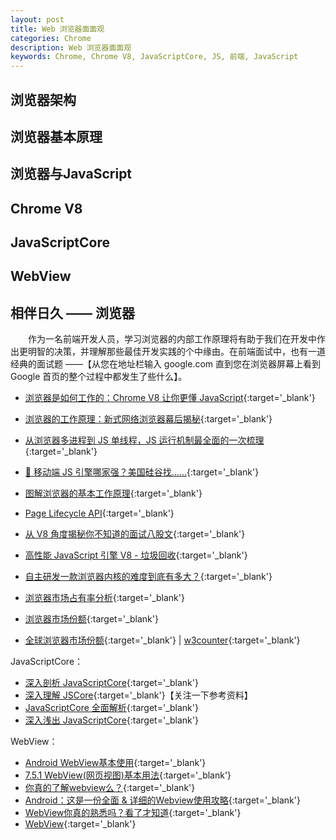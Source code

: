 ```yaml
---
layout: post
title: Web 浏览器面面观
categories: Chrome
description: Web 浏览器面面观
keywords: Chrome, Chrome V8, JavaScriptCore, JS, 前端, JavaScript
---
```


## 浏览器架构

## 浏览器基本原理

## 浏览器与JavaScript

## Chrome V8

## JavaScriptCore

## WebView

## 相伴日久 —— 浏览器

&emsp;&emsp;作为一名前端开发人员，学习浏览器的内部工作原理将有助于我们在开发中作出更明智的决策，并理解那些最佳开发实践的个中缘由。在前端面试中，也有一道经典的面试题 ——【从您在地址栏输入 google.com 直到您在浏览器屏幕上看到 Google 首页的整个过程中都发生了些什么】。

- [浏览器是如何工作的：Chrome V8 让你更懂 JavaScript](https://segmentfault.com/a/1190000037435824){:target='\_blank'}
- [浏览器的工作原理：新式网络浏览器幕后揭秘](https://www.html5rocks.com/zh/tutorials/internals/howbrowserswork/){:target='\_blank'}
- [从浏览器多进程到 JS 单线程，JS 运行机制最全面的一次梳理](https://segmentfault.com/a/1190000012925872){:target='\_blank'}
- [🤔 移动端 JS 引擎哪家强？美国硅谷找......](https://mp.weixin.qq.com/s/cV3RH72YKd6jRYBFhjJ-5w){:target='\_blank'}
- [图解浏览器的基本工作原理](https://zhuanlan.zhihu.com/p/47407398){:target='\_blank'}
- [Page Lifecycle API](https://developers.google.com/web/updates/2018/07/page-lifecycle-api#overview_of_page_lifecycle_states_and_events){:target='\_blank'}
- [从 V8 角度揭秘你不知道的面试八股文](https://mp.weixin.qq.com/s/NkaGseRlLKcERx6rpouCFA){:target='_blank'}
- [高性能 JavaScript 引擎 V8 - 垃圾回收](https://mp.weixin.qq.com/s/TnaQRMpJaxxIUIZS2MK9-g){:target='_blank'}

- [自主研发一款浏览器内核的难度到底有多大？](https://www.zhihu.com/question/290564335/answer/474202037){:target='\_blank'}

- [浏览器市场占有率分析](https://zhuanlan.zhihu.com/p/187066428){:target='\_blank'}

- [浏览器市场份额](https://tongji.baidu.com/research/site){:target='\_blank'}
- [全球浏览器市场份额](https://gs.statcounter.com/){:target='\_blank'} &#124; [w3counter](https://www.w3counter.com/globalstats.php){:target='\_blank'}

JavaScriptCore：

- [深入剖析 JavaScriptCore](https://ming1016.github.io/2018/04/21/deeply-analyse-javascriptcore/){:target='\_blank'}
- [深入理解 JSCore](https://tech.meituan.com/2018/08/23/deep-understanding-of-jscore.html){:target='\_blank'}【关注一下参考资料】
- [JavaScriptCore 全面解析](https://juejin.cn/post/6844903765582053384){:target='\_blank'}
- [深入浅出 JavaScriptCore](https://www.jianshu.com/p/ac534f508fb0){:target='\_blank'}

WebView：

- [Android WebView基本使用](https://blog.csdn.net/lowprofile_coding/article/details/77928614){:target='_blank'}
- [7.5.1 WebView(网页视图)基本用法](https://www.runoob.com/w3cnote/android-tutorial-webview.html){:target='_blank'}
- [你真的了解webview么？](https://zhuanlan.zhihu.com/p/58691238){:target='_blank'}
- [Android：这是一份全面 & 详细的Webview使用攻略](https://www.jianshu.com/p/3c94ae673e2a/){:target='_blank'}
- [WebView你真的熟悉吗？看了才知道](https://www.jianshu.com/p/d2f5ae6b4927){:target='_blank'}
- [WebView](http://www.androidchina.net/tag/webview){:target='_blank'}